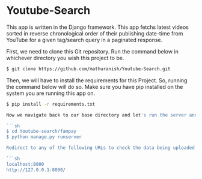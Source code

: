# Youtube-Search
This app is written in the Django framework. This app fetchs latest videos sorted in reverse chronological order of their publishing date-time from YouTube for a given tag/search query in a paginated response.

First, we need to clone this Git repository. Run the command below in whichever directory you wish this project to be. 

```sh
$ git clone https://github.com/mathuranish/Youtube-Search.git
```
Then, we will have to install the requirements for this Project. So, running the command below will do so. Make sure you have pip installed on the system you are running this app on.  

```sh
$ pip install -r requirements.txt

Now we navigate back to our base directory and let's run the server and test this app. 

```sh
$ cd Youtube-search/fampay
$ python manage.py runserver

Redirect to any of the following URLs to check the data being uploaded in table format. 

```sh
localhost:8000
http://127.0.0.1:8000/
```
